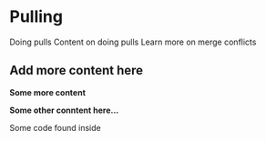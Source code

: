 # Pulling
Doing pulls
Content on doing pulls
Learn more on merge conflicts

## Add more content here

**Some more content**

**Some other conntent here...**

Some code found inside
